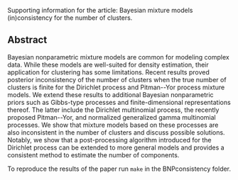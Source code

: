 Supporting information for the article: Bayesian mixture models (in)consistency for the
number of clusters. 

## Abstract

Bayesian nonparametric mixture models are common for modeling complex data. 
While these models are well-suited for density estimation, their application for clustering has some limitations. Recent results proved posterior inconsistency of the number of clusters when the true number of clusters is finite for the Dirichlet process and Pitman--Yor process mixture models. 
We extend these results to additional Bayesian nonparametric priors such as Gibbs-type processes and finite-dimensional representations thereof. The latter include the Dirichlet multinomial process, the recently proposed Pitman--Yor, and normalized generalized gamma multinomial processes. 
We show that mixture models based on these processes are also inconsistent in the number of clusters and discuss possible solutions. Notably, we show that a post-processing algorithm introduced for the Dirichlet process can be extended to more general models and provides a consistent method to estimate the number of components.

To reproduce the results of the paper run `make`  in the BNPconsistency folder. 
